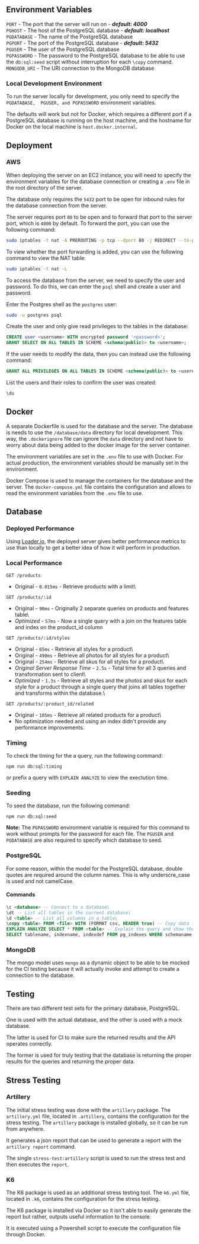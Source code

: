 ## **Environment Variables**

`PORT` - The port that the server will run on - ***default: 4000***\
`PGHOST` - The host of the PostgreSQL database - ***default: localhost***\
`PGDATABASE` - The name of the PostgreSQL database\
`PGPORT` - The port of the PostgreSQL database - ***default: 5432***\
`PGUSER` - The user of the PostgreSQL database\
`PGPASSWORD` - The password to the PostgreSQL database to be able to use the `db:sql:seed` script
without interruption for each `\copy` command.\
`MONGODB_URI` - The URI connection to the MongoDB database

### **Local Development Environment**

To run the server locally for development, you only need to specify the `PGDATABASE,  PGUSER, and PGPASSWORD` environment variables. 

The defaults will work but not for Docker, which requires a different port if a PostgreSQL database is running on the host machine,
and the hostname for Docker on the local machine is `host.docker.internal`.

## **Deployment**

### **AWS**

When deploying the server on an EC2 instance, you will need to specify the environment variables for the database connection
or creating a `.env` file in the root directory of the server.

The database only requires the `5432` port to be open for inbound rules for the database connection from the server.

The server requires port `80` to be open and to forward that port to the server port, which is `4000` by default.
To forward the port, you can use the following command:

```bash
sudo iptables -t nat -A PREROUTING -p tcp --dport 80 -j REDIRECT --to-port 4000
```

To view whether the port forwarding is added, you can use the following command to view the NAT table:

```bash
sudo iptables -t nat -L
```

To access the database from the server, we need to specify the user and password. To do this, we can enter
the `psql` shell and create a user and password.

Enter the Postgres shell as the `postgres` user:
```bash
sudo -u postgres psql
```

Create the user and only give read privileges to the tables in the database:
```sql
CREATE user <username> WITH encrypted password '<password>';
GRANT SELECT ON ALL TABLES IN SCHEME <schema(public)> to <username>;
```

If the user needs to modify the data, then you can instead use the following command:
```sql
GRANT ALL PRIVILEGES ON ALL TABLES IN SCHEME <schema(public)> to <username>;
```

List the users and their roles to confirm the user was created:
```sql
\du
```

## **Docker**

A separate Dockerfile is used for the database and the server. The database is needs to use the `/database/data` directory
for local development. This way, the `.dockerignore` file can ignore the `data` directory and not have to worry about
data being added to the docker image for the server container.

The environment variables are set in the `.env` file to use with Docker. For actual production, the environment variables
should be manually set in the environment.

Docker Compose is used to manage the containers for the database and the server. The `docker-compose.yml` file contains
the configuration and allows to read the environment variables from the `.env` file to use.

## **Database**

### **Deployed Performance**

Using [Loader.io](https://loader.io/), the deployed server gives better performance metrics to use
than locally to get a better idea of how it will perform in production.

### **Local Performance**

`GET /products`
- Original - `0.015ms` - Retrieve products with a limit\

`GET /products/:id`
- Original - `90ms` - Originally 2 separate queries on products and features table\
- *Optimized* - `57ms` - Now a single query with a join on the features table and index on the product_id column

`GET /products/:id/styles`
- Original - `65ms` - Retrieve all styles for a product\
- Original - `490ms` - Retrieve all photos for all styles for a product\
- Original - `254ms` - Retrieve all skus for all styles for a product\
- *Original Server Response Time* - `2.5s` - Total time for all 3 queries and transformation sent to client\
- *Optimized* - `1.3s` - Retrieve all styles and the photos and skus for each style for a product through 
a single query that joins all tables together and transforms within the database.\

`GET /products/:product_id/related`
- Original - `105ms` - Retrieve all related products for a product\
- No optimization needed and using an index didn't provide any performance improvements.

### **Timing**

To check the timing for the a query, run the following command:

`npm run db:sql:timing`

or prefix a query with `EXPLAIN ANALYZE` to view the exectution time.

### **Seeding**

To seed the database, run the following command:

`npm run db:sql:seed`

**Note:** The `PGPASSWORD` environment variable is required for this command to work without prompts for the password
for each file. The `PGUSER` and `PGDATABASE` are also required to specify which database to seed.

### **PostgreSQL**

For some reason, within the model for the PostgreSQL database, double quotes are required around
the column names. This is why underscre_case is used and not camelCase.

#### **Commands**

```sql
\c <database> -- Connect to a database\
\dt -- List all tables in the current database\
\d <table> -- List all columns in a table\
\copy <table> FROM <file> WITH (FORMAT csv, HEADER true) -- Copy data from a file into a table
EXPLAIN ANALYZE SELECT * FROM <table> -- Explain the query and show the timing
SELECT tablename, indexname, indexdef FROM pg_indexes WHERE schemaname = 'public' -- Shows the indexes for the current database and schema.
```

### **MongoDB**

The mongo model uses `mongo` as a dynamic object to be able to be mocked for the CI testing because
it will actually invoke and attempt to create a connection to the database.

## **Testing**

There are two different test sets for the primary database, PostgreSQL.

One is used with the actual database, and the other is used with a mock database.

The latter is used for CI to make sure the returned results and the API operates correctly.

The former is used for truly testing that the database is returning the proper results for the
queries and returning the proper data.


## **Stress Testing**

### **Artillery**

The initial stress testing was done with the `artillery` package. The `artillery.yml` file, located in
`.artillery`, contains the configuration for the stress testing. The `artillery` package is installed
globally, so it can be run from anywhere.

It generates a json report that can be used to generate a report with the `artillery report` command.

The single `stress-test:artillery` script is used to run the stress test and then executes the `report`.

### **K6**

The K6 package is used as an additional stress testing tool. The `k6.yml` file, located in `.k6`, contains
the configuration for the stress testing.

The K6 package is installed via Docker so it isn't able to easily generate the report but rather, outputs
useful information to the console.

It is executed using a Powershell script to execute the configuration file through Docker.
